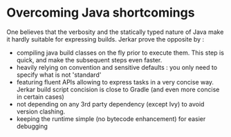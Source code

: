 # Overcoming Java shortcomings
One believes that the verbosity and the statically typed nature of Java make it hardly suitable for expressing builds.
Jerkar prove the opposite by :
* compiling java build classes on the fly prior to execute them. This step is quick, and make the subsequent steps even faster.
* heavily relying on convention and sensitive defaults : you only need to specify what is not 'standard'
* featuring fluent APIs allowing to express tasks in a very concise way. Jerkar build script concision is close to Gradle (and even more concise in certain cases) 
* not depending on any 3rd party dependency (except Ivy) to avoid version clashing.
* keeping the runtime simple (no bytecode enhancement) for easier debugging 



    
    
        